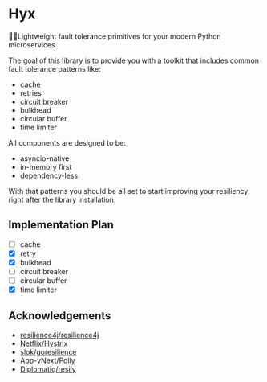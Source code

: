 # Hyx

🧘‍♀️Lightweight fault tolerance primitives for your modern Python microservices.

The goal of this library is to provide you with a toolkit that includes common fault tolerance patterns like:

- cache
- retries
- circuit breaker
- bulkhead
- circular buffer
- time limiter

All components are designed to be:

- asyncio-native
- in-memory first
- dependency-less

With that patterns you should be all set to start improving your resiliency right after the library installation.

## Implementation Plan

- [ ] cache
- [x] retry
- [x] bulkhead
- [ ] circuit breaker
- [ ] circular buffer
- [x] time limiter

## Acknowledgements

- [resilience4j/resilience4j](https://github.com/resilience4j/resilience4j)
- [Netflix/Hystrix](https://github.com/Netflix/Hystrix)
- [slok/goresilience](https://github.com/slok/goresilience)
- [App-vNext/Polly](https://github.com/App-vNext/Polly)
- [Diplomatiq/resily](https://github.com/Diplomatiq/resily)